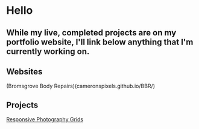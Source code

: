 # Hello
While my live, completed projects are on my portfolio website, I'll link below anything that I'm currently working on.
---

## Websites
(Bromsgrove Body Repairs)(cameronspixels.github.io/BBR/)

## Projects
[Responsive Photography Grids](cameronspixels.github.io/photo--grids/)

